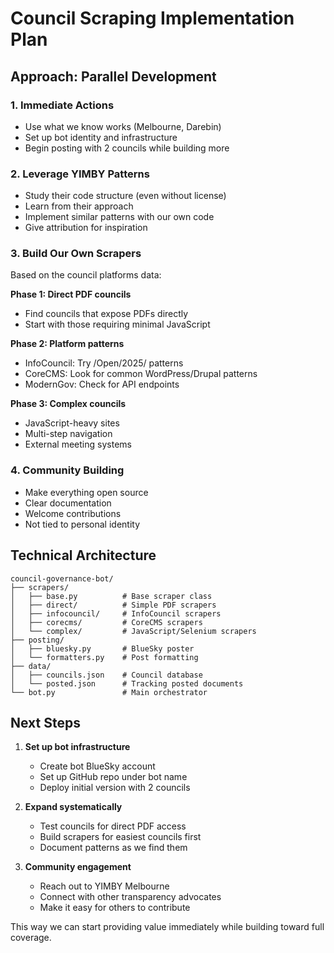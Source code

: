# Council Scraping Implementation Plan

## Approach: Parallel Development

### 1. Immediate Actions
- Use what we know works (Melbourne, Darebin)
- Set up bot identity and infrastructure
- Begin posting with 2 councils while building more

### 2. Leverage YIMBY Patterns
- Study their code structure (even without license)
- Learn from their approach
- Implement similar patterns with our own code
- Give attribution for inspiration

### 3. Build Our Own Scrapers
Based on the council platforms data:

**Phase 1: Direct PDF councils**
- Find councils that expose PDFs directly
- Start with those requiring minimal JavaScript

**Phase 2: Platform patterns**
- InfoCouncil: Try /Open/2025/ patterns
- CoreCMS: Look for common WordPress/Drupal patterns
- ModernGov: Check for API endpoints

**Phase 3: Complex councils**
- JavaScript-heavy sites
- Multi-step navigation
- External meeting systems

### 4. Community Building
- Make everything open source
- Clear documentation
- Welcome contributions
- Not tied to personal identity

## Technical Architecture

```
council-governance-bot/
├── scrapers/
│   ├── base.py          # Base scraper class
│   ├── direct/          # Simple PDF scrapers
│   ├── infocouncil/     # InfoCouncil scrapers
│   ├── corecms/         # CoreCMS scrapers
│   └── complex/         # JavaScript/Selenium scrapers
├── posting/
│   ├── bluesky.py       # BlueSky poster
│   └── formatters.py    # Post formatting
├── data/
│   ├── councils.json    # Council database
│   └── posted.json      # Tracking posted documents
└── bot.py               # Main orchestrator
```

## Next Steps

1. **Set up bot infrastructure**
   - Create bot BlueSky account
   - Set up GitHub repo under bot name
   - Deploy initial version with 2 councils

2. **Expand systematically**
   - Test councils for direct PDF access
   - Build scrapers for easiest councils first
   - Document patterns as we find them

3. **Community engagement**
   - Reach out to YIMBY Melbourne
   - Connect with other transparency advocates
   - Make it easy for others to contribute

This way we can start providing value immediately while building toward full coverage.
